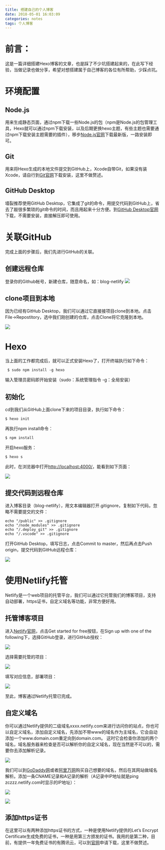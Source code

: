 ```yaml
---
title: 搭建自己的个人博客
date: 2018-05-01 16:03:09
categories: notes
tags: 个人博客
---
```

# 前言：

这是一篇详细搭建Hexo博客的文章，也是踩了不少坑搭建起来的，在此写下经验，当做记录也做分享，希望对想搭建属于自己博客的各位有所帮助，少踩点坑。

# 环境配置

## Node.js

用来生成静态页面，通过npm下载一些Node.js的包（npm是Node.js的包管理工具，Hexo就可以通过npm下载安装，以及后期更换hexo主题，有些主题也需要通过npm下载安装主题需要的插件），移步[Node.js官网][1]下载最新版，一路安装即可。

## Git

用来将Hexo生成的本地文件提交到GitHub上，Xcode自带Git，如果没有装Xcode，请自行到[Git官网][2]下载安装，这里不做赘述。

## GitHub Desktop

墙裂推荐使用GitHub Desktop，它集成了git的命令，用提交代码到GitHub上，省去了敲很多繁琐的git命令的时间，而且用起来十分方便。到[GitHub Desktop官网][3]下载，不需要安装，直接解压即可使用。

# 关联GitHub

完成上面的步骤后，我们先进行GitHub的关联。

## 创建远程仓库

登录你的Github帐号，新建仓库，随意命名，如：blog-netlify
![][image-1]

## clone项目到本地
因为已经有GitHub Desktop，我们可以通过它直接接项目clone到本地。点击File-\>Repostitory，选中我们刚创建的仓库，点击Clone将它克隆到本地。

![][image-2]

# Hexo

当上面的工作都完成后，就可以正式安装Hexo了，打开终端执行如下命令：

 
	 $ sudo npm install -g hexo
 

输入管理员密码即开始安装（sudo：系统管理指令   -g：全局安装）

## 初始化

cd到我们从GitHub上面clone下来的项目目录，执行如下命令：

	$ hexo init

再执行npm install命令：

	$ npm install

开启hexo服务：

	$ hexo s

此时，在浏览器中打开[http://localhost:4000/][4]，能看到如下页面：

![][image-3]

## 提交代码到远程仓库

 进入博客目录（blog-netlify），用文本编辑器打开.gitignore，复制如下代码，忽略不需要提交的文件：

	echo "/public" >> .gitignore
	echo "/node_modules" >> .gitignore
	echo "/.deploy_git" >> .gitignore
	echo "/.vscode" >> .gitignore

打开GitHub Desktop，填写日志，点击Commit to master，然后再点击Push origin，提交代码到GitHub远程仓库：

![][image-4]

# 使用Netlify托管

Netlify是一个web项目的托管平台，我们可以通过它托管我们的博客项目，支持自动部署，https证书，自定义域名等功能，非常方便好用。

## 托管博客项目

进入[Netlify官网][5]，点击Get started for free按钮，在Sign up with one of the following下，选择GitHub登录，进行GitHub授权：

![][image-5]

选择需要托管的项目：

![][image-6]

填写对应信息，部署项目：

![][image-7]

至此，博客通过Netlify托管已完成。

## 自定义域名

你可以通过Netlify提供的二级域名xxxx.netlify.com来进行访问你的站点，你也可以自定义域名，添加自定义域名，先添加不带www的域名作为主域名，它会自动添加一个www.domain.com重定向到domain.com。
这时它会检查你添加的两个域名，域名服务器来检查是否可以解析你的自定义域名，现在当然是不可以的，需要你去添加解析记录。

![][image-8]

我们可以到[GoDaddy网][6]或者[阿里万网][7]购买自己想要的域名，然后在其网站做域名解析。添加一条CNAME记录和A记录的解析（A记录中IP地址就是ping zczzz.netlify.com时显示的IP地址）：

![][image-9]

![][image-10]

## 添加https证书

在这里可以有两种添加https证书的方式，一种是使用Netlify提供的Let’s Encrypt Certificate生成免费的证书，一种是用第三方颁发的证书。我用的是第二种，目前，有提供一年免费证书的有腾讯云，可以到[官网][8]申请下载，这里不做赘述。

[1]:	https://nodejs.org/en/
[2]:	https://git-scm.com/downloads
[3]:	https://desktop.github.com/
[4]:	http://localhost:4000/
[5]:	https://www.netlify.com/
[6]:	https://sg.godaddy.com/zh/
[7]:	https://wanwang.aliyun.com/
[8]:	https://buy.cloud.tencent.com/ssl?fromSource=ssl

[image-1]:	/images/WX20180507-010021.png
[image-2]:	/images/WX20180507-012443.png
[image-3]:	/images/WX20180507-100642.png
[image-4]:	/images/WX20180507-105325.png
[image-5]:	/images/WX20180507-140812.png
[image-6]:	/images/WX20180507-140951.png
[image-7]:	/images/WX20180507-141113.png
[image-8]:	/images/WX20180507-162345.png
[image-9]:	/images/WX20180507-144023.png
[image-10]:	/images/WX20180507-144206.png